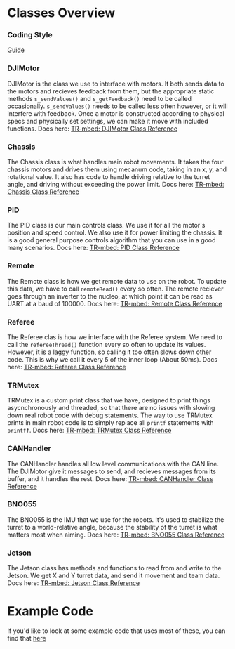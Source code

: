 # Classes Overview

### Coding Style
[Guide](https://github.com/Triton-Robotics/TR-mbed/wiki/Very-Short-Coding-Style-Guide)

### DJIMotor

DJIMotor is the class we use to interface with motors. It both sends data to the motors and recieves feedback from them, but the appropriate static methods `s_sendValues()` and `s_getFeedback()` need to be called occasionally. `s_sendValues()` needs to be called less often however, or it will interfere with feedback. Once a motor is constructed according to physical specs and physically set settings, we can make it move with included functions. Docs here: [TR-mbed: DJIMotor Class Reference](https://triton-robotics.github.io/TR-mbed/classDJIMotor.html)

### Chassis

The Chassis class is what handles main robot movements. It takes the four chassis motors and drives them using mecanum code, taking in an x, y, and rotational value. It also has code to handle driving relative to the turret angle, and driving without exceeding the power limit. Docs here: [TR-mbed: Chassis Class Reference](https://triton-robotics.github.io/TR-mbed/classChassis.html)

### PID

The PID class is our main controls class. We use it for all the motor's position and speed control. We also use it for power limiting the chassis. It is a good general purpose controls algorithm that you can use in a good many scenarios. Docs here: [TR-mbed: PID Class Reference](https://triton-robotics.github.io/TR-mbed/classPID.html)

### Remote

The Remote class is how we get remote data to use on the robot. To update this data, we have to call `remoteRead()` every so often. The remote reciever goes through an inverter to the nucleo, at which point it can be read as UART at a baud of 100000. Docs here: [TR-mbed: Remote Class Reference](https://triton-robotics.github.io/TR-mbed/classRemote.html)

### Referee

The Referee clas is how we interface with the Referee system. We need to call the `refereeThread()` function every so often to update its values. However, it is a laggy function, so calling it too often slows down other code. This is why we call it every 5 of the inner loop (About 50ms). Docs here: [TR-mbed: Referee Class Reference](https://triton-robotics.github.io/TR-mbed/classReferee.html)

### TRMutex

TRMutex is a custom print class that we have, designed to print things asycnchronously and threaded, so that there are no issues with slowing down real robot code with debug statements. The way to use TRMutex prints in main robot code is to simply replace all `printf` statements with `printff`.  Docs here: [TR-mbed: TRMutex Class Reference](https://triton-robotics.github.io/TR-mbed/classTRMutex.html)

### CANHandler

The CANHandler handles all low level communications with the CAN line. The DJIMotor give it messages to send, and recieves messages from its buffer, and it handles the rest. Docs here: [TR-mbed: CANHandler Class Reference](https://triton-robotics.github.io/TR-mbed/classCANHandler.html)

### BNO055

The BNO055 is the IMU that we use for the robots. It's used to stabilize the turret to a world-relative angle, because the stability of the turret is what matters most when aiming. Docs here: [TR-mbed: BNO055 Class Reference](https://triton-robotics.github.io/TR-mbed/classBNO055.html)

### Jetson

The Jetson class has methods and functions to read from and write to the Jetson. We get X and Y turret data, and send it movement and team data. Docs here: [TR-mbed: Jetson Class Reference](https://triton-robotics.github.io/TR-mbed/classJetson.html)

# Example Code

If you'd like to look at some example code that uses most of these, you can find that [here](baseCodeExample.md)
